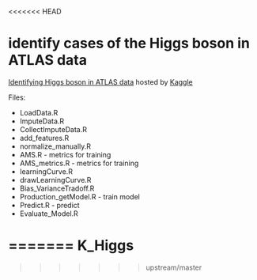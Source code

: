 <<<<<<< HEAD
# identify cases of the Higgs boson in ATLAS data

[Identifying Higgs boson in ATLAS data](https://www.kaggle.com/c/higgs-boson) hosted by [Kaggle](https://www.kaggle.com/)

Files:

* LoadData.R 
* ImputeData.R
* CollectImputeData.R
* add_features.R
* normalize_manually.R
* AMS.R - metrics for training
* AMS_metrics.R - metrics for training
* learningCurve.R
* drawLearningCurve.R
* Bias_VarianceTradoff.R
* Production_getModel.R - train model
* Predict.R - predict
* Evaluate_Model.R

=======
K_Higgs
=======
>>>>>>> upstream/master
